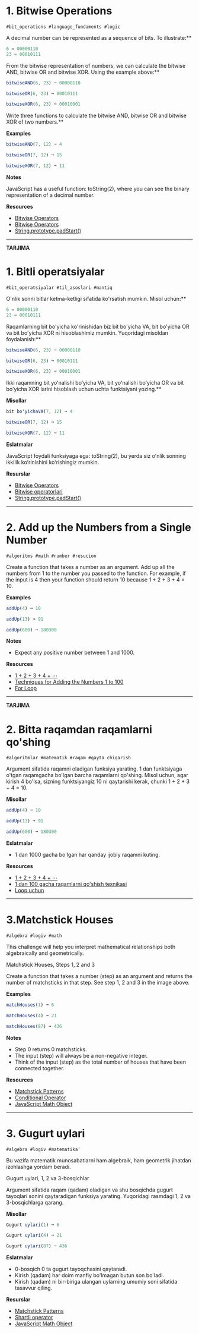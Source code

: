 # 1. Bitwise Operations

`#bit_operations #language_fundaments #logic`

A decimal number can be represented as a sequence of bits. To illustrate:**

```js
6 = 00000110
23 = 00010111
```

From the bitwise representation of numbers, we can calculate the bitwise AND, bitwise OR and bitwise XOR. Using the example above:**
```js
bitwiseAND(6, 23) ➞ 00000110

bitwiseOR(6, 23) ➞ 00010111

bitwiseXOR(6, 23) ➞ 00010001
```

Write three functions to calculate the bitwise AND, bitwise OR and bitwise XOR of two numbers.**

**Examples**

```js
bitwiseAND(7, 12) ➞ 4

bitwiseOR(7, 12) ➞ 15

bitwiseXOR(7, 12) ➞ 11
```
**Notes**

  JavaScript has a useful function: toString(2), where you can see the binary representation of a decimal number.

  **Resources**
 - [Bitwise Operators](https://developer.mozilla.org/en-US/docs/Web/JavaScript/Reference/Operators/Bitwise_Operators)
 - [Bitwise Operators](https://www.youtube.com/watch?v=mesu75PTDC8)
 - [String.prototype.padStart()](https://developer.mozilla.org/en-US/docs/Web/JavaScript/Reference/Global_Objects/String/padStart?retiredLocale=de)

------------
**TARJIMA**

# 1. Bitli operatsiyalar

`#bit_operatsiyalar #til_asoslari #mantiq`

O'nlik sonni bitlar ketma-ketligi sifatida ko'rsatish mumkin. Misol uchun:**

``` js
6 = 00000110
23 = 00010111
```

Raqamlarning bit bo'yicha ko'rinishidan biz bit bo'yicha VA, bit bo'yicha OR va bit bo'yicha XOR ni hisoblashimiz mumkin. Yuqoridagi misoldan foydalanish:**
``` js
bitwiseAND(6, 23) ➞ 00000110

bitwiseOR(6, 23) ➞ 00010111

bitwiseXOR(6, 23) ➞ 00010001
```

Ikki raqamning bit yoʻnalishi boʻyicha VA, bit yoʻnalishi boʻyicha OR va bit boʻyicha XOR larini hisoblash uchun uchta funktsiyani yozing.**

**Misollar**

``` js
bit boʻyichaVA(7, 12) ➞ 4

bitwiseOR(7, 12) ➞ 15

bitwiseXOR(7, 12) ➞ 11
```
**Eslatmalar**

  JavaScript foydali funksiyaga ega: toString(2), bu yerda siz oʻnlik sonning ikkilik koʻrinishini koʻrishingiz mumkin.

  **Resurslar**
 - [Bitwise Operators](https://developer.mozilla.org/en-US/docs/Web/JavaScript/Reference/Operators/Bitwise_Operators)
 - [Bitwise operatorlari](https://www.youtube.com/watch?v=mesu75PTDC8)
 - [String.prototype.padStart()](https://developer.mozilla.org/en-US/docs/Web/JavaScript/Reference/Global_Objects/String/padStart?retiredLocale=de)

-------
# 2. Add up the Numbers from a Single Number

`#algoritms #math #number #resucion`

Create a function that takes a number as an argument. Add up all the numbers from 1 to the number you passed to the function. For example, if the input is 4 then your function should return 10 because 1 + 2 + 3 + 4 = 10.

**Examples**

```js
addUp(4) ➞ 10

addUp(13) ➞ 91

addUp(600) ➞ 180300
```

**Notes**

- Expect any positive number between 1 and 1000.

**Resources**
 - [1 + 2 + 3 + 4 + ⋯](https://en.wikipedia.org/wiki/1_%2B_2_%2B_3_%2B_4_%2B_%E2%8B%AF)
 - [Techniques for Adding the Numbers 1 to 100](https://betterexplained.com/articles/techniques-for-adding-the-numbers-1-to-100/)
 - [For Loop](https://developer.mozilla.org/en-US/docs/Web/JavaScript/Reference/Statements/for)

-------------
**TARJIMA**

# 2. Bitta raqamdan raqamlarni qo'shing

` #algoritmlar #matematik #raqam #qayta chiqarish `

Argument sifatida raqamni oladigan funksiya yarating. 1 dan funktsiyaga o'tgan raqamgacha bo'lgan barcha raqamlarni qo'shing. Misol uchun, agar kirish 4 bo'lsa, sizning funktsiyangiz 10 ni qaytarishi kerak, chunki 1 + 2 + 3 + 4 = 10.

**Misollar**

``` js
addUp(4) ➞ 10

addUp(13) ➞ 91

addUp(600) ➞ 180300
```

**Eslatmalar**

- 1 dan 1000 gacha bo'lgan har qanday ijobiy raqamni kuting.

**Resources**
 - [1 + 2 + 3 + 4 + ⋯](https://en.wikipedia.org/wiki/1_%2B_2_%2B_3_%2B_4_%2B_%E2%8B%AF)
 - [1 dan 100 gacha raqamlarni qo'shish texnikasi](https://betterexplained.com/articles/techniques-for-adding-the-numbers-1-to-100/)
 - [Loop uchun](https://developer.mozilla.org/en-US/docs/Web/JavaScript/Reference/Statements/for)

------------
# 3.Matchstick Houses

`#algebra #logiv #math`

This challenge will help you interpret mathematical relationships both algebraically and geometrically.

Matchstick Houses, Steps 1, 2 and 3

Create a function that takes a number (step) as an argument and returns the number of matchsticks in that step. See step 1, 2 and 3 in the image above.

**Examples**

```js
matchHouses(1) ➞ 6

matchHouses(4) ➞ 21

matchHouses(87) ➞ 436
```
**Notes**

- Step 0 returns 0 matchsticks.
- The input (step) will always be a non-negative integer.
- Think of the input (step) as the total number of houses that have been connected together.

**Resources**
- [Matchstick Patterns](https://www.transum.org/Maths/Activity/Matchstick_Patterns/)
- [Conditional Operator](https://developer.mozilla.org/en-US/docs/Web/JavaScript/Reference/Operators/Conditional_Operator)
- [JavaScript Math Object](https://www.w3schools.com/Js/js_math.asp)
- --------------
# 3. Gugurt uylari

`#algebra #logiv #matematika'`

Bu vazifa matematik munosabatlarni ham algebraik, ham geometrik jihatdan izohlashga yordam beradi.

Gugurt uylari, 1, 2 va 3-bosqichlar

Argument sifatida raqam (qadam) oladigan va shu bosqichda gugurt tayoqlari sonini qaytaradigan funksiya yarating. Yuqoridagi rasmdagi 1, 2 va 3-bosqichlarga qarang.

**Misollar**

``` js
Gugurt uylari(1) ➞ 6

Gugurt uylari(4) ➞ 21

Gugurt uylari(87) ➞ 436
```
**Eslatmalar**

- 0-bosqich 0 ta gugurt tayoqchasini qaytaradi.
- Kirish (qadam) har doim manfiy bo'lmagan butun son bo'ladi.
- Kirish (qadam) ni bir-biriga ulangan uylarning umumiy soni sifatida tasavvur qiling.

**Resurslar**
- [Matchstick Patterns](https://www.transum.org/Maths/Activity/Matchstick_Patterns/)
- [Shartli operator](https://developer.mozilla.org/en-US/docs/Web/JavaScript/Reference/Operators/Conditional_Operator)
- [JavaScript Math Object](https://www.w3schools.com/Js/js_math.asp)